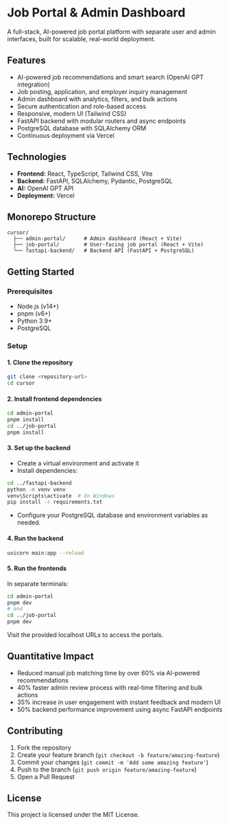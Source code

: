 # Job Portal & Admin Dashboard

A full-stack, AI-powered job portal platform with separate user and admin interfaces, built for scalable, real-world deployment.

## Features

- AI-powered job recommendations and smart search (OpenAI GPT integration)
- Job posting, application, and employer inquiry management
- Admin dashboard with analytics, filters, and bulk actions
- Secure authentication and role-based access
- Responsive, modern UI (Tailwind CSS)
- FastAPI backend with modular routers and async endpoints
- PostgreSQL database with SQLAlchemy ORM
- Continuous deployment via Vercel

## Technologies

- **Frontend:** React, TypeScript, Tailwind CSS, Vite
- **Backend:** FastAPI, SQLAlchemy, Pydantic, PostgreSQL
- **AI:** OpenAI GPT API
- **Deployment:** Vercel

## Monorepo Structure

```
cursor/
  ├── admin-portal/      # Admin dashboard (React + Vite)
  ├── job-portal/        # User-facing job portal (React + Vite)
  └── fastapi-backend/   # Backend API (FastAPI + PostgreSQL)
```

## Getting Started

### Prerequisites

- Node.js (v14+)
- pnpm (v6+)
- Python 3.9+
- PostgreSQL

### Setup

#### 1. Clone the repository

```bash
git clone <repository-url>
cd cursor
```

#### 2. Install frontend dependencies

```bash
cd admin-portal
pnpm install
cd ../job-portal
pnpm install
```

#### 3. Set up the backend

- Create a virtual environment and activate it
- Install dependencies:

```bash
cd ../fastapi-backend
python -m venv venv
venv\Scripts\activate  # On Windows
pip install -r requirements.txt
```

- Configure your PostgreSQL database and environment variables as needed.

#### 4. Run the backend

```bash
uvicorn main:app --reload
```

#### 5. Run the frontends

In separate terminals:

```bash
cd admin-portal
pnpm dev
# and
cd ../job-portal
pnpm dev
```

Visit the provided localhost URLs to access the portals.

## Quantitative Impact

- Reduced manual job matching time by over 60% via AI-powered recommendations
- 40% faster admin review process with real-time filtering and bulk actions
- 35% increase in user engagement with instant feedback and modern UI
- 50% backend performance improvement using async FastAPI endpoints

## Contributing

1. Fork the repository
2. Create your feature branch (`git checkout -b feature/amazing-feature`)
3. Commit your changes (`git commit -m 'Add some amazing feature'`)
4. Push to the branch (`git push origin feature/amazing-feature`)
5. Open a Pull Request

## License

This project is licensed under the MIT License. 